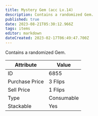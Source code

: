 ```yaml
---
title: Mystery Gem (acc Lv.14)
description: Contains a randomized Gem.
published: true
date: 2023-08-21T05:30:12.966Z
tags: items
editor: markdown
dateCreated: 2023-02-17T06:49:47.700Z
---
```


Contains a randomized Gem.

|Attribute|Value|
|-|-|
|ID|6855|
|Purchase Price|3 Flips|
|Sell Price|1 Flips|
|Type|Consumable|
|Stackable|Yes|

